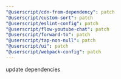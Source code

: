 ```yaml
---
"@userscript/cdn-from-dependency": patch
"@userscript/custom-sort": patch
"@userscript/eslint-config": patch
"@userscript/flow-youtube-chat": patch
"@userscript/forward-to": patch
"@userscript/tap-non-null": patch
"@userscript/ui": patch
"@userscript/webpack-config": patch
---
```


update dependencies
